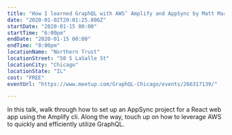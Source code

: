 ```yaml
---
title: "How I learned GraphQL with AWS’ Amplify and AppSync by Matt Marks"
date: "2020-01-02T20:01:25.806Z"
startDate: "2020-01-15 00:00"
startTime: "6:00pm"
endDate: "2020-01-15 00:00"
endTime: "8:00pm"
locationName: "Northern Trust"
locationStreet: "50 S LaSalle St"
locationCity: "Chicago"
locationState: "IL"
cost: "FREE"
eventUrl: "https://www.meetup.com/GraphQL-Chicago/events/266317139/"

---
```


In this talk, walk through how to set up an AppSync project for a React web app using the Amplify cli. Along the way, touch up on how to leverage AWS to quickly and efficiently utilize GraphQL.

